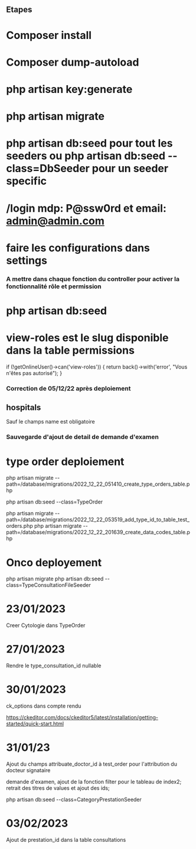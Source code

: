 ## Etapes

# Composer install

# Composer dump-autoload

# php artisan key:generate

# php artisan migrate

# php artisan db:seed pour tout les seeders ou php artisan db:seed --class=DbSeeder pour un seeder specific

# /login mdp: P@ssw0rd et email: admin@admin.com

# faire les configurations dans settings

### A mettre dans chaque fonction du controller pour activer la fonctionnalité rôle et permission

# php artisan db:seed

# view-roles est le slug disponible dans la table permissions

if (!getOnlineUser()->can('view-roles')) {
return back()->with('error', "Vous n'êtes pas autorisé");
}

### Correction de 05/12/22 après deploiement

## hospitals

Sauf le champs name est obligatoire

### Sauvegarde d'ajout de detail de demande d'examen

# type order deploiement

php artisan migrate --path=/database/migrations/2022_12_22_051410_create_type_orders_table.php

php artisan db:seed --class=TypeOrder

php artisan migrate --path=/database/migrations/2022_12_22_053519_add_type_id_to_table_test_orders.php
php artisan migrate --path=/database/migrations/2022_12_22_201639_create_data_codes_table.php

# Onco deployement

php artisan migrate
php artisan db:seed --class=TypeConsultationFileSeeder

# 23/01/2023

Creer Cytologie dans TypeOrder

# 27/01/2023

Rendre le type_consultation_id nullable

# 30/01/2023

ck_options dans compte rendu

https://ckeditor.com/docs/ckeditor5/latest/installation/getting-started/quick-start.html

# 31/01/23

Ajout du champs attribuate_doctor_id à test_order pour l'attribution du docteur signataire

demande d'examen, ajout de la fonction filter pour le tableau de index2; retrait des titres de values et ajout des ids;

php artisan db:seed --class=CategoryPrestationSeeder

# 03/02/2023

Ajout de prestation_id dans la table consultations
